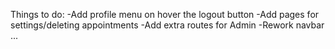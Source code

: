 Things to do:
    -Add profile menu on hover the logout button
    -Add pages for settings/deleting appointments
    -Add extra routes for Admin
    -Rework navbar
    ...
